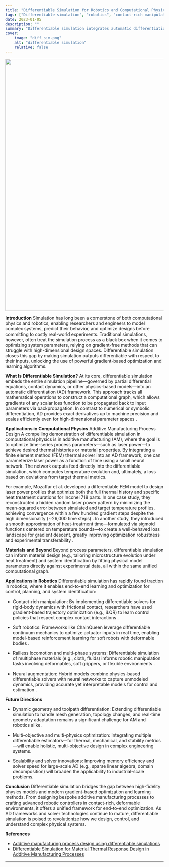 ```yaml
---
title: "Differentiable Simulation for Robotics and Computational Physics"
tags: ["Differentiable simulation", "robotics", "contact-rich manipulation", "computational physics"]
date: 2023-01-05
description: ""
summary: "Differentiable simulation integrates automatic differentiation into physics-based models to enable gradient‐based optimization and learning across high‐dimensional parameter spaces. By embedding solvers—ranging from finite‐element thermal analyses to contact‐rich rigid‐body dynamics—within an end‐to‐end differentiable framework, it unlocks efficient design and control strategies that were previously intractable with black‐box or gradient‐free methods."
cover:
    image: "diff_sim.png"
    alt: "differentiable simulation"
    relative: false
---
```


<img src="/diff_sim.png" width="800">

**Introduction**
Simulation has long been a cornerstone of both computational physics and robotics, enabling researchers and engineers to model complex systems, predict their behavior, and optimize designs before committing to costly real-world experiments. Traditional simulations, however, often treat the simulation process as a black box when it comes to optimizing system parameters, relying on gradient-free methods that can struggle with high-dimensional design spaces. Differentiable simulation closes this gap by making simulation outputs differentiable with respect to their inputs, unlocking the use of powerful gradient-based optimization and learning algorithms.

**What Is Differentiable Simulation?**
At its core, differentiable simulation embeds the entire simulation pipeline—governed by partial differential equations, contact dynamics, or other physics-based models—into an automatic differentiation (AD) framework. This approach tracks all mathematical operations to construct a computational graph, which allows gradients of any scalar loss function to be propagated back to input parameters via backpropagation. In contrast to numerical or symbolic differentiation, AD provides exact derivatives up to machine precision and scales efficiently even for high-dimensional parameter spaces 
.


**Applications in Computational Physics**
Additive Manufacturing Process Design
A compelling demonstration of differentiable simulation in computational physics is in additive manufacturing (AM), where the goal is to optimize time-series process parameters—such as laser power—to achieve desired thermal histories or material properties. By integrating a finite element method (FEM) thermal solver into an AD framework, one can parameterize laser power as a function of time using a small neural network. The network outputs feed directly into the differentiable simulation, which computes temperature evolution and, ultimately, a loss based on deviations from target thermal metrics.

For example, Mozaffar et al. developed a differentiable FEM model to design laser power profiles that optimize both the full thermal history and specific heat treatment durations for Inconel 718 parts. In one case study, they reconstructed a hidden random laser power pattern by minimizing the mean-squared error between simulated and target temperature profiles, achieving convergence within a few hundred gradient steps despite the high dimensionality (∼26,000 time steps) 
. In another study, they introduced a smooth approximation of heat-treatment time—formulated via sigmoid functions centered on temperature bounds—to create a well-behaved loss landscape for gradient descent, greatly improving optimization robustness and experimental transferability 
.

**Materials and Beyond**
Beyond process parameters, differentiable simulation can inform material design (e.g., tailoring microstructure evolution under heat treatment) and system identification by fitting physical model parameters directly against experimental data, all within the same unified computational graph.

**Applications in Robotics**
Differentiable simulation has rapidly found traction in robotics, where it enables end-to-end learning and optimization for control, planning, and system identification:

+ Contact-rich manipulation: By implementing differentiable solvers for rigid-body dynamics with frictional contact, researchers have used gradient-based trajectory optimization (e.g., iLQR) to learn control policies that respect complex contact interactions 
.

+ Soft robotics: Frameworks like ChainQueen leverage differentiable continuum mechanics to optimize actuator inputs in real time, enabling model-based reinforcement learning for soft robots with deformable bodies 
.

+ Railless locomotion and multi-phase systems: Differentiable simulation of multiphase materials (e.g., cloth, fluids) informs robotic manipulation tasks involving deformables, soft grippers, or flexible environments 
.

+ Neural augmentation: Hybrid models combine physics-based differentiable solvers with neural networks to capture unmodeled dynamics, providing accurate yet interpretable models for control and estimation 
.

**Future Directions**
+ Dynamic geometry and toolpath differentiation: Extending differentiable simulation to handle mesh generation, topology changes, and real-time geometry adaptation remains a significant challenge for AM and robotics alike.

+ Multi-objective and multi-physics optimization: Integrating multiple differentiable estimators—for thermal, mechanical, and stability metrics—will enable holistic, multi-objective design in complex engineering systems.

+ Scalability and solver innovations: Improving memory efficiency and solver speed for large-scale AD (e.g., sparse linear algebra, domain decomposition) will broaden the applicability to industrial-scale problems.

**Conclusion**
Differentiable simulation bridges the gap between high-fidelity physics models and modern gradient-based optimization and learning methods. From designing bespoke additive manufacturing processes to crafting advanced robotic controllers in contact-rich, deformable environments, it offers a unified framework for end-to-end optimization. As AD frameworks and solver technologies continue to mature, differentiable simulation is poised to revolutionize how we design, control, and understand complex physical systems.

**References**
+ [Additive manufacturing process design using differentiable simulations](https://arxiv.org/pdf/2107.10919)  
+ [Differentiable Simulation for Material Thermal Response Design in Additive
Manufacturing Processes ](https://scholar.google.com/citations?view_op=view_citation&hl=en&user=94sfs8QAAAAJ&citation_for_view=94sfs8QAAAAJ:5nxA0vEk-isC)  

---

